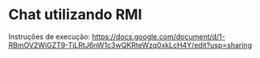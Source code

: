 # Chat utilizando RMI

Instruções de execução: https://docs.google.com/document/d/1-RBmOV2WiGZT9-TjLRtJ6nW1c3wQKRteWzq0xkLcH4Y/edit?usp=sharing
